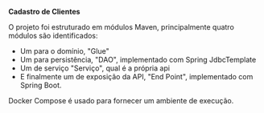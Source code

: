 
**Cadastro de Clientes**

O projeto foi estruturado em módulos Maven, principalmente quatro módulos são identificados:

 - Um para o domínio, "Glue"
 - Um para persistência, "DAO", implementado com Spring JdbcTemplate
 - Um de serviço "Serviço", qual é a própria api
 - E finalmente um de exposição da API, "End Point", implementado com Spring Boot.

Docker Compose é usado para fornecer um ambiente de execução.

